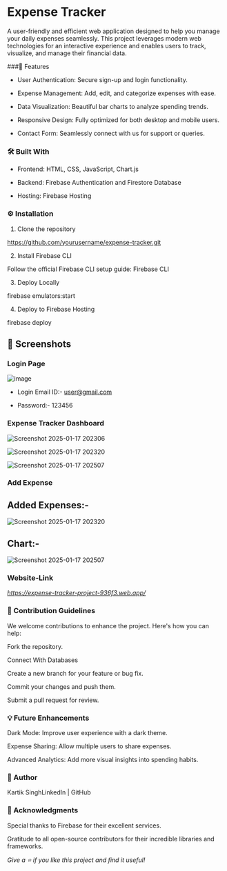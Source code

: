 # Expense Tracker

A user-friendly and efficient web application designed to help you manage your daily expenses seamlessly. This project leverages modern web technologies for an interactive experience and enables users to track, visualize, and manage their financial data.


###🚀 Features 

- User Authentication: Secure sign-up and login functionality.

- Expense Management: Add, edit, and categorize expenses with ease.

- Data Visualization: Beautiful bar charts to analyze spending trends.

- Responsive Design: Fully optimized for both desktop and mobile users.

- Contact Form: Seamlessly connect with us for support or queries.

### 🛠️ Built With 

- Frontend: HTML, CSS, JavaScript, Chart.js

- Backend: Firebase Authentication and Firestore Database

- Hosting: Firebase Hosting


### ⚙️ Installation 

1. Clone the repository

https://github.com/yourusername/expense-tracker.git

2. Install Firebase CLI

Follow the official Firebase CLI setup guide: Firebase CLI

3. Deploy Locally

firebase emulators:start

4. Deploy to Firebase Hosting

firebase deploy

## 📸 Screenshots

### Login Page

![image](https://github.com/user-attachments/assets/6a083c4a-8e8e-430f-bfdc-91610f7f5c6f)

- Login Email ID:- user@gmail.com

- Password:- 123456

### Expense Tracker Dashboard

![Screenshot 2025-01-17 202306](https://github.com/user-attachments/assets/5d8f6968-6d05-4e07-90bf-5b8d3dc6fb96)


![Screenshot 2025-01-17 202320](https://github.com/user-attachments/assets/ad1b3862-8228-4869-b5d6-e3477c3cda68)


![Screenshot 2025-01-17 202507](https://github.com/user-attachments/assets/f24e15fb-5f73-44a4-9c16-f2b73cacda8c)


### Add Expense

## Added Expenses:-

![Screenshot 2025-01-17 202320](https://github.com/user-attachments/assets/82d94f73-2a3f-4163-8f39-d11f1993acfe)

## Chart:- 

![Screenshot 2025-01-17 202507](https://github.com/user-attachments/assets/27db61e0-1a6c-4c14-bc60-c37ea5251d8d)

### Website-Link

*https://expense-tracker-project-936f3.web.app/*


### 🤝 Contribution Guidelines

We welcome contributions to enhance the project. Here's how you can help:

Fork the repository.

Connect With Databases

Create a new branch for your feature or bug fix.

Commit your changes and push them.

Submit a pull request for review.


### 💡 Future Enhancements

Dark Mode: Improve user experience with a dark theme.

Expense Sharing: Allow multiple users to share expenses.

Advanced Analytics: Add more visual insights into spending habits.


### 📝 Author

Kartik SinghLinkedIn | GitHub

### 🌟 Acknowledgments

Special thanks to Firebase for their excellent services.

Gratitude to all open-source contributors for their incredible libraries and frameworks.

*Give a ⭐ if you like this project and find it useful!*
